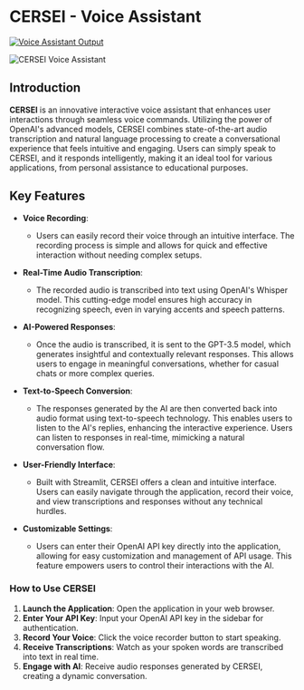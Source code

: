 # CERSEI - Voice Assistant

[![Voice Assistant Output](https://github.com/user-attachments/assets/4195ee7f-c0b9-456c-bbeb-42da0799b661)](https://github.com/user-attachments/assets/4195ee7f-c0b9-456c-bbeb-42da0799b661)

![CERSEI Voice Assistant](https://github.com/mugunthjhs/Voice-Assistant-_Gen-AI/blob/main/output_image.png)

## Introduction

**CERSEI** is an innovative interactive voice assistant that enhances user interactions through seamless voice commands. Utilizing the power of OpenAI's advanced models, CERSEI combines state-of-the-art audio transcription and natural language processing to create a conversational experience that feels intuitive and engaging. Users can simply speak to CERSEI, and it responds intelligently, making it an ideal tool for various applications, from personal assistance to educational purposes.

## Key Features

- **Voice Recording**: 
   - Users can easily record their voice through an intuitive interface. The recording process is simple and allows for quick and effective interaction without needing complex setups.
  
- **Real-Time Audio Transcription**: 
   - The recorded audio is transcribed into text using OpenAI's Whisper model. This cutting-edge model ensures high accuracy in recognizing speech, even in varying accents and speech patterns.

- **AI-Powered Responses**: 
   - Once the audio is transcribed, it is sent to the GPT-3.5 model, which generates insightful and contextually relevant responses. This allows users to engage in meaningful conversations, whether for casual chats or more complex queries.

- **Text-to-Speech Conversion**: 
   - The responses generated by the AI are then converted back into audio format using text-to-speech technology. This enables users to listen to the AI's replies, enhancing the interactive experience. Users can listen to responses in real-time, mimicking a natural conversation flow.

- **User-Friendly Interface**: 
   - Built with Streamlit, CERSEI offers a clean and intuitive interface. Users can easily navigate through the application, record their voice, and view transcriptions and responses without any technical hurdles.

- **Customizable Settings**: 
   - Users can enter their OpenAI API key directly into the application, allowing for easy customization and management of API usage. This feature empowers users to control their interactions with the AI.


### How to Use CERSEI

1. **Launch the Application**: Open the application in your web browser.
2. **Enter Your API Key**: Input your OpenAI API key in the sidebar for authentication.
3. **Record Your Voice**: Click the voice recorder button to start speaking.
4. **Receive Transcriptions**: Watch as your spoken words are transcribed into text in real time.
5. **Engage with AI**: Receive audio responses generated by CERSEI, creating a dynamic conversation.
